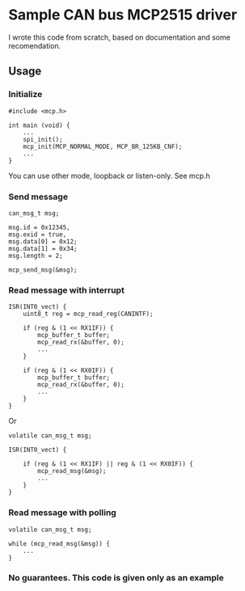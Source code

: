 

# Sample CAN bus MCP2515 driver

I wrote this code from scratch, based on documentation and some recomendation.

## Usage

### Initialize

    #include <mcp.h>

    int main (void) {
        ...
        spi_init();
        mcp_init(MCP_NORMAL_MODE, MCP_BR_125KB_CNF);
        ...
    }

You can use other mode, loopback or listen-only. See mcp.h

### Send message

    can_msg_t msg;

    msg.id = 0x12345,
    msg.exid = true,
    msg.data[0] = 0x12;
    msg.data[1] = 0x34;
    msg.length = 2;

    mcp_send_msg(&msg);

### Read message with interrupt 

    ISR(INT0_vect) {
        uint8_t reg = mcp_read_reg(CANINTF);

        if (reg & (1 << RX1IF)) {
            mcp_buffer_t buffer;
            mcp_read_rx(&buffer, 0);
            ...
        }

        if (reg & (1 << RX0IF)) {
            mcp_buffer_t buffer;
            mcp_read_rx(&buffer, 0);
            ...
        }
    }

Or

    volatile can_msg_t msg;

    ISR(INT0_vect) {

        if (reg & (1 << RX1IF) || reg & (1 << RX0IF)) {
            mcp_read_msg(&msg);
            ...
        }
    }


### Read message with polling

    volatile can_msg_t msg;

    while (mcp_read_msg(&msg)) {
        ...
    }


### No guarantees. This code is given only as an example





